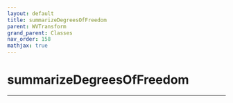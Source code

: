 ```yaml
---
layout: default
title: summarizeDegreesOfFreedom
parent: WVTransform
grand_parent: Classes
nav_order: 158
mathjax: true
---
```


#  summarizeDegreesOfFreedom




---

